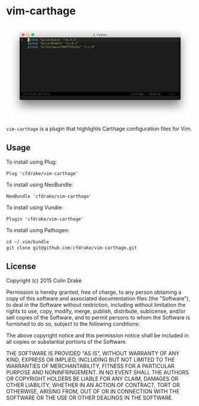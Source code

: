 # vim-carthage
![](https://github.com/cfdrake/vim-carthage/raw/master/assets/vim-carthage.png)

`vim-carthage` is a plugin that highlights Carthage configuration files for Vim.

## Usage
To install using Plug:

    Plug 'cfdrake/vim-carthage'

To install using NeoBundle:

    NeoBundle 'cfdrake/vim-carthage'

To install using Vundle:

    Plugin 'cfdrake/vim-carthage'

To install using Pathogen:

    cd ~/.vim/bundle
    git clone git@github.com:cfdrake/vim-carthage.git

## License
Copyright (c) 2015 Colin Drake

Permission is hereby granted, free of charge, to any person obtaining a copy of this software and associated documentation files (the "Software"), to deal in the Software without restriction, including without limitation the rights to use, copy, modify, merge, publish, distribute, sublicense, and/or sell copies of the Software, and to permit persons to whom the Software is furnished to do so, subject to the following conditions:

The above copyright notice and this permission notice shall be included in all copies or substantial portions of the Software.

THE SOFTWARE IS PROVIDED "AS IS", WITHOUT WARRANTY OF ANY KIND, EXPRESS OR IMPLIED, INCLUDING BUT NOT LIMITED TO THE WARRANTIES OF MERCHANTABILITY, FITNESS FOR A PARTICULAR PURPOSE AND NONINFRINGEMENT. IN NO EVENT SHALL THE AUTHORS OR COPYRIGHT HOLDERS BE LIABLE FOR ANY CLAIM, DAMAGES OR OTHER LIABILITY, WHETHER IN AN ACTION OF CONTRACT, TORT OR OTHERWISE, ARISING FROM, OUT OF OR IN CONNECTION WITH THE SOFTWARE OR THE USE OR OTHER DEALINGS IN THE SOFTWARE.
